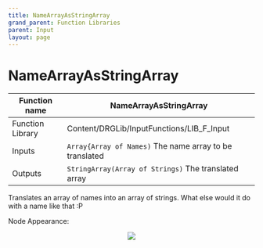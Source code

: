 ```yaml
---
title: NameArrayAsStringArray
grand_parent: Function Libraries
parent: Input
layout: page
---
```


# NameArrayAsStringArray

| Function name | NameArrayAsStringArray |
| --- | --- |
| Function Library | Content/DRGLib/InputFunctions/LIB_F_Input |
| Inputs | `Array{Array of Names)` The name array to be translated |
| Outputs | `StringArray(Array of Strings)` The translated array |

Translates an array of names into an array of strings. What else would it do with a name like that \:P

Node Appearance: 
<p align="center">
<img src="https://github.com/SamsDRGMods/WikiMedia/blob/main/DRGLib/FullDocs/FunctionLibs/Input/NameArrayAsStringArrayImage.png?raw=true">
</p>
